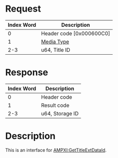 # Request

| Index Word | Description                                            |
|------------|--------------------------------------------------------|
| 0          | Header code \[0x000600C0\]                             |
| 1          | [Media Type](Filesystem_services#MediaType "wikilink") |
| 2-3        | u64, Title ID                                          |

# Response

| Index Word | Description     |
|------------|-----------------|
| 0          | Header code     |
| 1          | Result code     |
| 2-3        | u64, Storage ID |

# Description

This is an interface for
[AMPXI:GetTitleExtDataId](AMPXI:GetTitleExtDataId "wikilink").